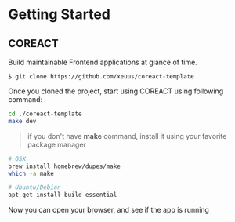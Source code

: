 # Getting Started

## COREACT

Build maintainable Frontend applications at glance of time.

```
$ git clone https://github.com/xeuus/coreact-template
```

Once you cloned the project, start using COREACT using following command:

```bash
cd ./coreact-template
make dev
```

> if you don't have **make** command, install it using your favorite package manager

```bash
# OSX
brew install homebrew/dupes/make
which -a make

# Ubuntu/Debian
apt-get install build-essential
```

Now you can open your browser, and see if the app is running


